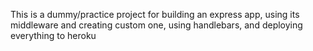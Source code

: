 This is a dummy/practice project for building an express app, using its middleware and creating custom one, using handlebars, and deploying everything to heroku
